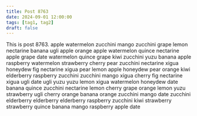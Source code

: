 ```yaml
---
title: Post 8763
date: 2024-09-01 12:00:00
tags: [tag1, tag2]
draft: false
---
```

This is post 8763.
apple
watermelon
zucchini
mango
zucchini
grape
lemon
nectarine
banana
ugli
apple
orange
apple
watermelon
quince
nectarine
apple
grape
date
watermelon
quince
grape
kiwi
zucchini
yuzu
banana
apple
raspberry
watermelon
strawberry
cherry
pear
zucchini
nectarine
xigua
honeydew
fig
nectarine
xigua
pear
lemon
apple
honeydew
pear
orange
kiwi
elderberry
raspberry
zucchini
zucchini
mango
xigua
cherry
fig
nectarine
xigua
ugli
date
ugli
yuzu
yuzu
lemon
xigua
watermelon
honeydew
date
banana
quince
zucchini
nectarine
lemon
cherry
grape
orange
lemon
yuzu
strawberry
ugli
cherry
orange
banana
orange
zucchini
mango
date
zucchini
elderberry
elderberry
elderberry
raspberry
zucchini
kiwi
strawberry
strawberry
quince
banana
mango
raspberry
apple
date
